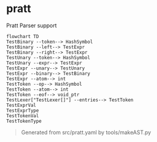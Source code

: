 # pratt

Pratt Parser support

```mermaid
flowchart TD
TestBinary --token--> HashSymbol
TestBinary --left--> TestExpr
TestBinary --right--> TestExpr
TestUnary --token--> HashSymbol
TestUnary --expr--> TestExpr
TestExpr --unary--> TestUnary
TestExpr --binary--> TestBinary
TestExpr --atom--> int
TestToken --op--> HashSymbol
TestToken --atom--> int
TestToken --eof--> void_ptr
TestLexer["TestLexer[]"] --entries--> TestToken
TestExprVal
TestExprType
TestTokenVal
TestTokenType
```

> Generated from src/pratt.yaml by tools/makeAST.py
